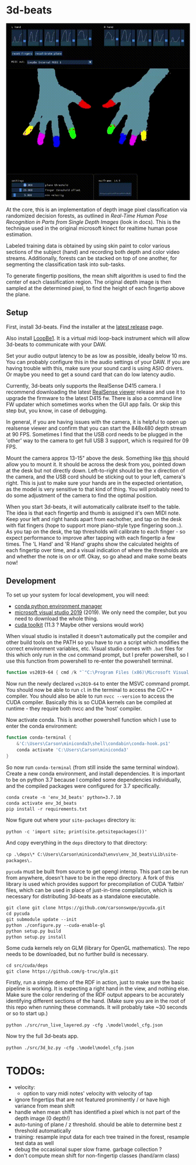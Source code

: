 # 3d-beats

![3d-beats](clip.gif)

At the core, this is an implementation of depth image pixel classification via randomized decision forests, as outlined in *Real-Time Human Pose Recognition in Parts from Single Depth Images* (look in docs). This is the technique used in the original microsoft kinect for realtime human pose estimation.

Labeled training data is obtained by using skin paint to color various sections of the subject (hand) and recording both depth and color video streams. Additionally, forests can be stacked on top of one another, for segmenting the classification task into sub-tasks.

To generate fingertip positions, the mean shift algorithm is used to find the center of each classification region. The original depth image is then sampled at the determined pixel, to find the height of each fingertip above the plane. 

## Setup

First, install 3d-beats. Find the installer at the [latest release](https://github.com/carsonswope/3d-beats/releases) page.

Also install [LoopBe1](https://nerds.de/en/download.html). It is a virtual midi loop-back instrument which will allow 3d-beats to communicate with your DAW.

Set your audio output latency to be as low as possible, ideally below 10 ms. You can probably configure this in the audio settings of your DAW. If you are having trouble with this, make sure your sound card is using ASIO drivers. Or maybe you need to get a sound card that can do low latency audio.

Currently, 3d-beats only supports the RealSense D415 camera. I recommend downloading the latest [RealSense viewer](https://github.com/IntelRealSense/librealsense/releases) release and use it to upgrade the firmware to the latest D415 fw. There is also a command line FW updater which sometimes works when the GUI app fails. Or skip this step but, you know, in case of debugging.

In general, if you are having issues with the camera, it is helpful to open up realsense viewer and confirm that you can start the 848x480 depth stream at 90 FPS. Sometimes I find that the USB cord needs to be plugged in the 'other' way to the camera to get full USB 3 support, which is required for 09 FPS.

Mount the camera approx 13-15" above the desk. Something like [this](https://www.amazon.com/dp/B071VR8PWF) should allow you to mount it. It should be across the desk from you, pointed down at the desk but not directly down. Left-to-right should be the x direction of the camera, and the USB cord should be sticking out to your left, camera's right. This is just to make sure your hands are in the expected orientation, as the model is very sensitive to that kind of thing. You will probably need to do some adjustment of the camera to find the optimal position.

When you start 3d-beats, it will automatically calibrate itself to the table. The idea is that each fingertip and thumb is assigned it's own MIDI note. Keep your left and right hands apart from eachother, and tap on the desk with flat fingers (hope to support more piano-style type fingering soon..). As you tap on the desk, the tap thresholds will calibrate to each finger - so expect performance to improve after tapping with each fingertip a few times. The 'L Hand' and 'R Hand' graphs show the calculated heights of each fingertip over time, and a visual indication of where the thresholds are and whether the note is on or off. Okay, so go ahead and make some beats now! 

## Development

To set up your system for local development, you will need:

- [conda python environment manager](https://docs.conda.io/en/latest/miniconda.html)
- [microsoft visual studio 2019](https://visualstudio.microsoft.com/downloads/) (2019). We only need the compiler, but you need to download the whole thing. 
- [cuda toolkit](https://developer.nvidia.com/cuda-11.3.0-download-archive?target_os=Windows&target_arch=x86_64) (11.3 ? Maybe other versions would work)

When visual studio is installed it doesn't automatically put the compiler and other build tools on the PATH so you have to run a script which modifies the correct environment variables, etc. Visual studio comes with `.bat` files for this which only run in the `cmd` command prompt, but I prefer powershell, so I use this function from powershell to re-enter the powershell terminal.

```ps1
function vs2019-64 { cmd /k "`"C:\Program Files (x86)\Microsoft Visual Studio\2019\Community\VC\Auxiliary\Build\vcvars64.bat`" & pwsh" }
```

Now run the newly declared `vs2019-64` to enter the MSVC command prompt. You should now be able to run `cl` in the terminal to access the C/C++ compiler. You should also be able to run `nvcc --version` to access the CUDA compiler. Basically this is so CUDA kernels can be compiled at runtime - they require both nvcc and the 'host' compiler.

Now activate conda. This is another powershell function which I use to enter the conda environment:

```ps1
function conda-terminal {
	&'C:\Users\Carson\miniconda3\shell\condabin\conda-hook.ps1'
	conda activate 'C:\Users\Carson\miniconda3'
}
```

So now run `conda-terminal` (from still inside the same terminal window). Create a new conda environment, and install dependencies. It is important to be on python 3.7 because I compiled some dependencies individually, and the compiled packages were configured for 3.7 specifically.

```
conda create -n 'env_3d_beats' python=3.7.10
conda activate env_3d_beats
pip install -r requirements.txt
```

Now figure out where your `site-packages` directory is:

`python -c 'import site; print(site.getsitepackages())'`

And copy everything in the `deps` directory to that directory:

`cp .\deps\* C:\Users\Carson\miniconda3\envs\env_3d_beats\Lib\site-packages\.`

`pycuda` must be built from source to get opengl interop. This part can be run from anywhere, doesn't have to be in the repo directory. A fork of this library is used which provides support for precompilation of CUDA 'fatbin' files, which can be used in place of just-in-time compilation, which is necessary for distributing 3d-beats as a standalone executable.

```
git clone git clone https://github.com/carsonswope/pycuda.git
cd pycuda
git submodule update --init
python ./configure.py --cuda-enable-gl
python setup.py build
python setup.py install
```

Some cuda kernels rely on GLM (library for OpenGL mathematics). The repo needs to be downloaded, but no further build is necessary.
```
cd src/cuda/deps
git clone https://github.com/g-truc/glm.git
```

Firstly, run a simple demo of the RDF in action, just to make sure the basic pipeline is working. It is expecting a right hand in the view, and nothing else. Make sure the color rendering of the RDF output appears to be accurately identifying different sections of the hand. (Make sure you are in the root of this repo when running these commands. It will probably take ~30 seconds or so to start up.)

`python ./src/run_live_layered.py -cfg .\model\model_cfg.json`

Now try the full 3d-beats app.

`python ./src/3d_bz.py -cfg .\model\model_cfg.json`

# TODOs:

- velocity:
  - option to vary midi notes' velocity with velocity of tap
- ignore fingertips that are not featured prominently / or have high variance from mean shift
- handle when mean shift has identified a pixel which is not part of the depth image (0 depth!)
- auto-tuning of plane / z threshold. should be able to determine best z threshold automatically
- training: resample input data for each tree trained in the forest, resample test data as well
- debug the occasional super slow frame. garbage collection ?
- don't compute mean shift for non-fingertip classes (hand/arm class)
